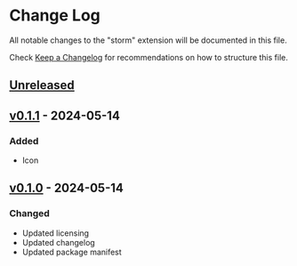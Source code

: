 # Change Log

All notable changes to the "storm" extension will be documented in this file.

Check [Keep a Changelog](http://keepachangelog.com/) for recommendations on how to structure this file.

## [Unreleased] 

## [v0.1.1] - 2024-05-14

### Added

- Icon

## [v0.1.0] - 2024-05-14

### Changed

- Updated licensing
- Updated changelog
- Updated package manifest

[unreleased]: https://github.com/mechatour/storm-vscode/compare/v0.1.1...HEAD
[v0.1.1]: https://github.com/mechatour/storm-vscode/compare/v0.1.1...v0.1.0
[v0.1.0]: https://github.com/mechatour/storm-vscode/compare/v0.1.0...v0.1.0